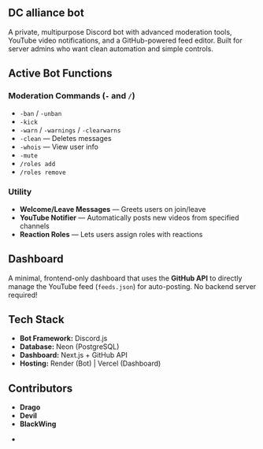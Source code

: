 ## DC alliance bot

A private, multipurpose Discord bot with advanced moderation tools, YouTube video notifications, and a GitHub-powered feed editor. Built for server admins who want clean automation and simple controls.

## Active Bot Functions

### Moderation Commands (`-` and `/`)
- `-ban` / `-unban`
- `-kick`
- `-warn` / `-warnings` / `-clearwarns`
- `-clean` — Deletes messages
- `-whois` — View user info
- `-mute`
- `/roles add`
- `/roles remove`

### Utility
- **Welcome/Leave Messages** — Greets users on join/leave
- **YouTube Notifier** — Automatically posts new videos from specified channels
- **Reaction Roles** — Lets users assign roles with reactions

## Dashboard

A minimal, frontend-only dashboard that uses the **GitHub API** to directly manage the YouTube feed (`feeds.json`) for auto-posting. No backend server required!


## Tech Stack

- **Bot Framework:** Discord.js
- **Database:** Neon (PostgreSQL)
- **Dashboard:** Next.js + GitHub API
- **Hosting:** Render (Bot) | Vercel (Dashboard)

## Contributors
- **Drago**
- **Devil**
- **BlackWing**

*

